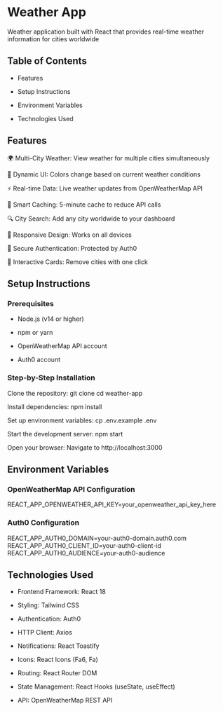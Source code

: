 # Weather App

Weather application built with React that provides real-time weather information for cities worldwide

## Table of Contents

- Features

- Setup Instructions

- Environment Variables

- Technologies Used

## Features

🌍 Multi-City Weather: View weather for multiple cities simultaneously

🎨 Dynamic UI: Colors change based on current weather conditions

⚡ Real-time Data: Live weather updates from OpenWeatherMap API

💾 Smart Caching: 5-minute cache to reduce API calls

🔍 City Search: Add any city worldwide to your dashboard

📱 Responsive Design: Works on all devices

🔐 Secure Authentication: Protected by Auth0

🎯 Interactive Cards: Remove cities with one click

## Setup Instructions

### Prerequisites

- Node.js (v14 or higher)

- npm or yarn

- OpenWeatherMap API account

- Auth0 account

### Step-by-Step Installation

Clone the repository:
git clone <repository-url>
cd weather-app

Install dependencies:
npm install

Set up environment variables:
cp .env.example .env

Start the development server:
npm start

Open your browser:
Navigate to http://localhost:3000

## Environment Variables

### OpenWeatherMap API Configuration
REACT_APP_OPENWEATHER_API_KEY=your_openweather_api_key_here

### Auth0 Configuration
REACT_APP_AUTH0_DOMAIN=your-auth0-domain.auth0.com
REACT_APP_AUTH0_CLIENT_ID=your-auth0-client-id
REACT_APP_AUTH0_AUDIENCE=your-auth0-audience

## Technologies Used

- Frontend Framework: React 18

- Styling: Tailwind CSS

- Authentication: Auth0

- HTTP Client: Axios

- Notifications: React Toastify

- Icons: React Icons (Fa6, Fa)

- Routing: React Router DOM

- State Management: React Hooks (useState, useEffect)

- API: OpenWeatherMap REST API
